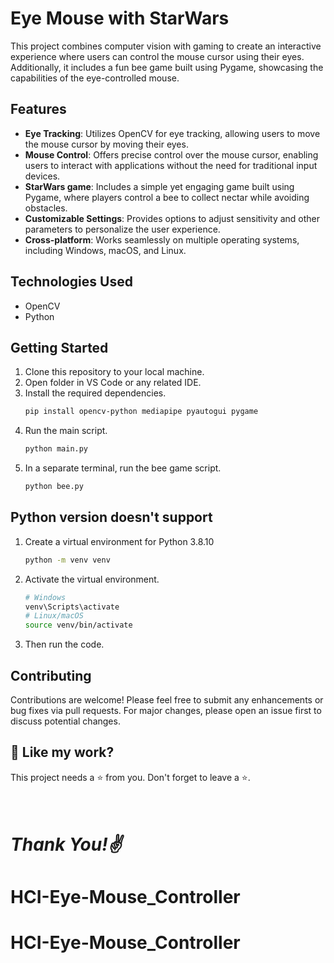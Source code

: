 # Eye Mouse with StarWars

This project combines computer vision with gaming to create an interactive experience where users can control the mouse cursor using their eyes. Additionally, it includes a fun bee game built using Pygame, showcasing the capabilities of the eye-controlled mouse.

## Features

- **Eye Tracking**: Utilizes OpenCV for eye tracking, allowing users to move the mouse cursor by moving their eyes.
- **Mouse Control**: Offers precise control over the mouse cursor, enabling users to interact with applications without the need for traditional input devices.
- **StarWars game**: Includes a simple yet engaging game built using Pygame, where players control a bee to collect nectar while avoiding obstacles.
- **Customizable Settings**: Provides options to adjust sensitivity and other parameters to personalize the user experience.
- **Cross-platform**: Works seamlessly on multiple operating systems, including Windows, macOS, and Linux.

## Technologies Used

- OpenCV
- Python

## Getting Started

1. Clone this repository to your local machine.
2. Open folder in VS Code or any related IDE.
3. Install the required dependencies.
	```bash
	pip install opencv-python mediapipe pyautogui pygame

5. Run the main script.
   ```bash
   python main.py

6. In a separate terminal, run the bee game script.
   ```bash
   python bee.py

## Python version doesn't support

1. Create a virtual environment for Python 3.8.10
   ```bash
   python -m venv venv
   
2. Activate the virtual environment.
   ```bash
   # Windows
   venv\Scripts\activate
   # Linux/macOS
   source venv/bin/activate
   
3. Then run the code.

## Contributing

Contributions are welcome! Please feel free to submit any enhancements or bug fixes via pull requests. For major changes, please open an issue first to discuss potential changes.

## 💖 Like my work?

This project needs a ⭐️ from you. Don't forget to leave a ⭐️.

# <br><i>Thank You!✌️</i>
# HCI-Eye-Mouse_Controller
# HCI-Eye-Mouse_Controller

